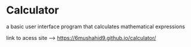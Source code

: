  # Calculator
   a basic user interface program that calculates mathematical expressions
   
   link to acess site --> https://6mushahid9.github.io/calculator/
